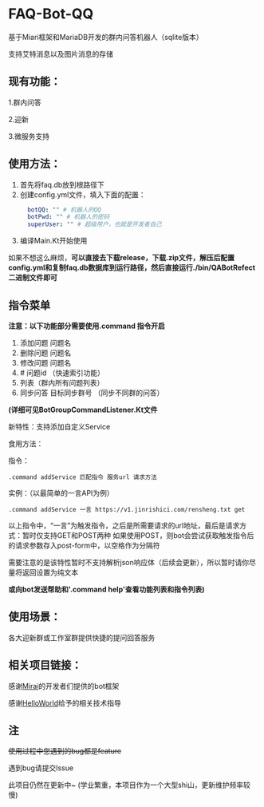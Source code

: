 # FAQ-Bot-QQ
  基于Miari框架和MariaDB开发的群内问答机器人（sqlite版本）
   
  支持艾特消息以及图片消息的存储
## 现有功能：
  1.群内问答
  
  2.迎新
  
3.微服务支持

## 使用方法：
  1. 首先将faq.db放到根路径下
2. 创建config.yml文件，填入下面的配置：
      ```yaml
        botQQ: "" # 机器人的QQ
        botPwd: "" # 机器人的密码
        superUser: "" # 超级用户，也就是开发者自己
      ``` 
  3. 编译Main.Kt开始使用
 
 
如果不想这么麻烦，**可以直接去下载release，下载.zip文件，解压后配置config.yml和复制faq.db数据库到运行路径，然后直接运行./bin/QABotRefect 二进制文件即可**
  
## 指令菜单
**注意：以下功能部分需要使用.command 指令开启**
1. 添加问题 问题名
2. 删除问题 问题名
3. 修改问题 问题名
4. \# 问题id （快速索引功能）
5. 列表（群内所有问题列表）
6. 同步问答 目标同步群号 （同步不同群的问答）

**(详细可见BotGroupCommandListener.Kt文件**

新特性：支持添加自定义Service

食用方法：

指令：
```shell
.command addService 匹配指令 服务url 请求方法
```
实例：（以最简单的一言API为例）
```shell
.command addService 一言 https://v1.jinrishici.com/rensheng.txt get
```
以上指令中，“一言”为触发指令，之后是所需要请求的url地址，最后是请求方式：暂时仅支持GET和POST两种
如果使用POST，则bot会尝试获取触发指令后的请求参数存入post-form中，以空格作为分隔符

需要注意的是该特性暂时不支持解析json响应体（后续会更新），所以暂时请你尽量将返回设置为纯文本


**或向bot发送帮助和'.command help'查看功能列表和指令列表)**

## 使用场景：

  各大迎新群或工作室群提供快捷的提问回答服务

## 相关项目链接：
  感谢[Mirai](https://github.com/mamoe/mirai)的开发者们提供的bot框架
  
  感谢[HelloWorld](https://github.com/mzdluo123)给予的相关技术指导
  
## 注
  ~~使用过程中您遇到的bug都是feature~~
  
  遇到bug请提交Issue
  
  此项目仍然在更新中~
  (学业繁重，本项目作为一个大型shi山，更新维护频率较慢)
